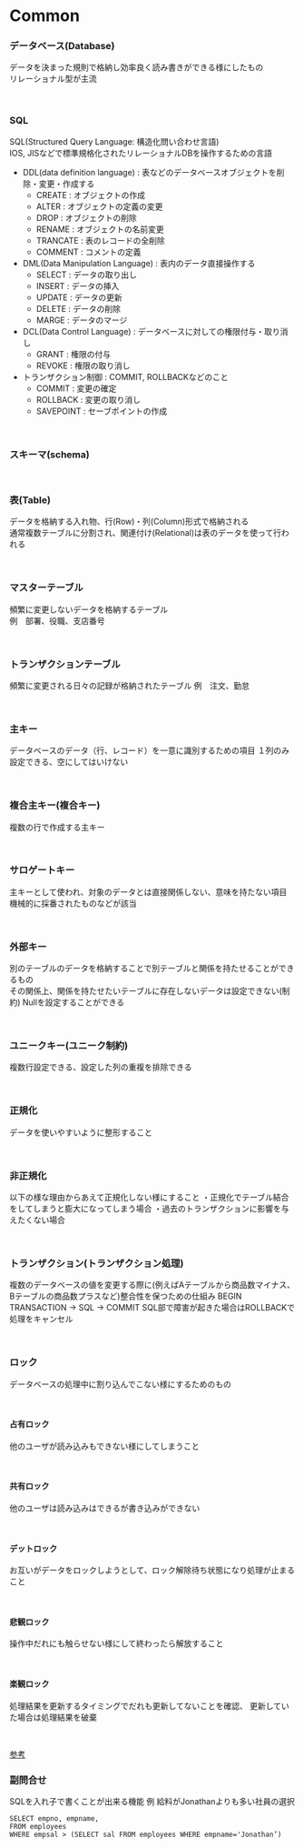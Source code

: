 # Common

### **データベース(Database)**
データを決まった規則で格納し効率良く読み書きができる様にしたもの</br>
リレーショナル型が主流

</br>

### **SQL**
SQL(Structured Query Language: 構造化問い合わせ言語)</br>
IOS, JISなどで標準規格化されたリレーショナルDBを操作するための言語
- DDL(data definition language) : 表などのデータベースオブジェクトを削除・変更・作成する
  - CREATE : オブジェクトの作成
  - ALTER : オブジェクトの定義の変更
  - DROP : オブジェクトの削除
  - RENAME : オブジェクトの名前変更
  - TRANCATE : 表のレコードの全削除
  - COMMENT : コメントの定義
- DML(Data Manipulation Language) : 表内のデータ直接操作する
  - SELECT : データの取り出し
  - INSERT : データの挿入
  - UPDATE : データの更新
  - DELETE : データの削除
  - MARGE : データのマージ
- DCL(Data Control Language) : データベースに対しての権限付与・取り消し
  - GRANT : 権限の付与
  - REVOKE : 権限の取り消し
- トランザクション制御 : COMMIT, ROLLBACKなどのこと
  - COMMIT : 変更の確定
  - ROLLBACK : 変更の取り消し
  - SAVEPOINT : セーブポイントの作成

</br>

### **スキーマ(schema)**

</br>

### **表(Table)**
データを格納する入れ物、行(Row)・列(Column)形式で格納される</br>
通常複数テーブルに分割され、関連付け(Relational)は表のデータを使って行われる

</br>

### **マスターテーブル**

頻繁に変更しないデータを格納するテーブル</br>
例　部署、役職、支店番号

</br>

### **トランザクションテーブル**
頻繁に変更される日々の記録が格納されたテーブル
例　注文、勤怠

</br>

### **主キー**
データベースのデータ（行、レコード）を一意に識別するための項目
１列のみ設定できる、空にしてはいけない

</br>

### **複合主キー(複合キー)**
複数の行で作成する主キー

</br>

### **サロゲートキー**
主キーとして使われ、対象のデータとは直接関係しない、意味を持たない項目</br>
機械的に採番されたものなどが該当

</br>

### **外部キー**
別のテーブルのデータを格納することで別テーブルと関係を持たせることができるもの</br>
その関係上、関係を持たせたいテーブルに存在しないデータは設定できない(制約)
Nullを設定することができる

</br>

### **ユニークキー(ユニーク制約)**
複数行設定できる、設定した列の重複を排除できる

</br>

### **正規化**
データを使いやすいように整形すること

</br>

### **非正規化**
以下の様な理由からあえて正規化しない様にすること
・正規化でテーブル結合をしてしまうと膨大になってしまう場合
・過去のトランザクションに影響を与えたくない場合

</br>

### **トランザクション(トランザクション処理)**
複数のデータベースの値を変更する際に(例えばAテーブルから商品数マイナス、Bテーブルの商品数プラスなど)整合性を保つための仕組み
BEGIN TRANSACTION  -> SQL  -> COMMIT
SQL部で障害が起きた場合はROLLBACKで処理をキャンセル

</br>


### **ロック**
データベースの処理中に割り込んでこない様にするためのもの

</br>

#### **占有ロック**
他のユーザが読み込みもできない様にしてしまうこと

</br>

#### **共有ロック**
他のユーザは読み込みはできるが書き込みができない

</br>

#### **デットロック**
お互いがデータをロックしようとして、ロック解除待ち状態になり処理が止まること

</br>

#### **悲観ロック**
操作中だれにも触らせない様にして終わったら解放すること

</br>

#### **楽観ロック**
処理結果を更新するタイミングでだれも更新してないことを確認、
更新していた場合は処理結果を破棄

</br>

[参考](https://sowel.co.jp/PDF_file/SQL/Other/DB_GeneralTerm.pdf)


### **副問合せ**
SQLを入れ子で書くことが出来る機能
例
給料がJonathanよりも多い社員の選択
```
SELECT empno, empname, 
FROM employees
WHERE empsal > (SELECT sal FROM employees WHERE empname='Jonathan’)
```